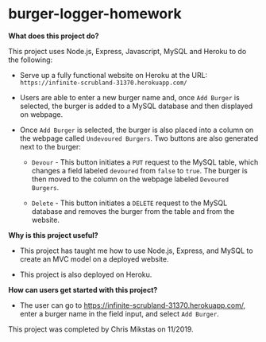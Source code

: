 # burger-logger-homework

**What does this project do?**

This project uses Node.js, Express, Javascript, MySQL and Heroku to do the following:

* Serve up a fully functional website on Heroku at the URL: `https://infinite-scrubland-31370.herokuapp.com/`

* Users are able to enter a new burger name and, once `Add Burger` is selected, the burger is added to a MySQL database and then displayed on webpage.

* Once `Add Burger` is selected, the burger is also placed into a column on the webpage called `Undevoured Burgers`. Two buttons are also generated next to the burger:

    * `Devour` - This button initiates a `PUT` request to the MySQL table, which changes a field labeled `devoured` from `false` to `true`. The burger is then moved to the column on the webpage labeled `Devoured Burgers`.

    * `Delete` - This button initiates a `DELETE` request to the MySQL database and removes the burger from the table and from the website.

**Why is this project useful?**

* This project has taught me how to use Node.js, Express, and MySQL to create an MVC model on a deployed website.

* This project is also deployed on Heroku.

**How can users get started with this project?**

* The user can go to https://infinite-scrubland-31370.herokuapp.com/, enter a burger name in the field input, and select `Add Burger`.

This project was completed by Chris Mikstas on 11/2019.
